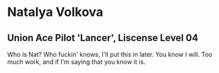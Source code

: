 # Natalya Volkova
## Union Ace Pilot 'Lancer', Liscense Level 04

Who is Nat? Who fuckin' knows, I'll put this in later. You know I will. Too much work, and if I'm saying that you know it is.
